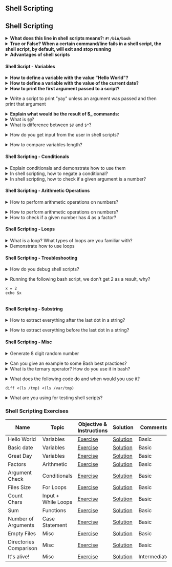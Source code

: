 ## Shell Scripting

## Shell Scripting

<details>
<summary><b>What does this line in shell scripts means?: <code>#!/bin/bash</code></summary><br></b>

`#!/bin/bash`

/bin/bash is the most common shell used as default shell for user login of the linux system. The shell’s name is an acronym for Bourne-again shell. Bash can execute the vast majority of scripts and thus is widely used because it has more features, is well developed and better syntax.

</details>


<details>
<summary><b>True or False? When a certain command/line fails in a shell script, the shell script, by default, will exit and stop running</summary><br></b>

Depends on the language and settings used.
In case of a bash script even after a command fails, it will continue to execute next line(s). 
Let's see an example, create a simple `hello.sh` script.
We have a statement that‘s guaranteed to fail.
```bash
#!/bin/bash
echo hello
cat non-existing-file
echo world
```
If executed, this script will produce an output. Execution doesn't stop, but "world" is still outputted −
```bash
$ ./hello.sh
hello
cat: non-existing-file: No such file or directory
world
```
We also got a 0 exit code for our script which indicates everything went well.
```bash
$ echo $?
0
```
If we want to make a shell script exit whenever any command within the script fails, you can use the set -e option. This option tells the shell to exit immediately if any command within the script exits with a non-zero status.

Unfortunately, this solution won't help if your script contains piped statements. If we want to run multiple commands without failing if any one fails, let's add -o pipefail to the first command. `set -eo pipefail`
</details>

<details>
<summary><b>Advantages of shell scripts</b></summary><br>

  * Shell scripting is meant to be simple and efficient. 

  * It uses the same syntax in the script as it would on the shell command line, removing any interpretation issues.
  * Writing code for a shell script is also faster and requires less of learning curve than other programming languages.
  * The module we need doesn't exist (perhaps a weak point because most CM technologies allow to use what is known as "shell" module)
  * We are delivering the scripts to customers who don't have access to the public network and don't necessarily have Ansible installed on their systems.
</details>

#### Shell Script - Variables

<details>
<summary><b>How to define a variable with the value "Hello World"?</b></summary><br>

`HW="Hello World`
</details>

<details>
<summary><b>How to define a variable with the value of the current date?</b></summary><br>

`DATE=$(date)`
</details>

<details>
<summary><b>How to print the first argument passed to a script?</b></summary><br>

`echo $1`
</b></details>

<details>
<summary>Write a script to print "yay" unless an argument was passed and then print that argument</summary><br><b>

```
echo "${1:-yay}"
```
</b></details>


<details>
<summary><b>Explain what would be the result of $_ commands:</b></summary>


$_- The default parameter for a lot of functions.
$.- Holds the current record or line number of the file handle that was last read. It is read-only and will be reset to 0 when the file handle is closed.
$/- Holds the input record separator. The record separator is usually the newline character. However, if $/ is set to an empty string, two or more newlines in the input file will be treated as one.
$,- The output separator for the print() function. Nor-mally, this variable is an empty string. However, setting $, to a newline might be useful if you need to print each element in the parameter list on a separate line.
$\-- Added as an invisible last element to the parameters passed to the print() function. Normally, an empty string, but if you want to add a newline or some other suffix to everything that is printed, you can assign the suffix to $.
$#-- The default format for printed numbers. Normally, it's set to %.20g, but you can use the format specifiers covered in the section "Example: Printing Revisited" in Chapter 9to specify your own default format.
$%-- Holds the current page number for the default file handle. If you use select() to change the default file handle, $% will change to reflect the page number of the newly selected file handle.
$=-- Holds the current page length for the default file handle. Changing the default file handle will change $= to reflect the page length of the new file handle.
$- -- Holds the number of lines left to print for the default file handle. Changing the default file handle will change $- to reflect the number of lines left to print for the new file handle.
$~-- Holds the name of the default line format for the default file handle. Normally, it is equal to the file handle's name.
$^-- Holds the name of the default heading format for the default file handle. Normally, it is equal to the file handle's name with _TOP appended to it.
$|-- If nonzero, will flush the output buffer after every write() or print() function. Normally, it is set to 0.
$$-- This UNIX-based variable holds the process number of the process running the Perl interpreter.
$?-- Holds the status of the last pipe close, back-quote string, or system() function.
$&-- Holds the string that was matched by the last successful pattern match.
$`- Holds the string that preceded whatever was matched by the last successful pattern match.
$'-- Holds the string that followed whatever was matched by the last successful pattern match.
$+-- Holds the string matched by the last bracket in the last successful pattern match. For example, the statement /Fieldname: (.*)|Fldname: (.*)/ && ($fName = $+); will find the name of a field even if you don't know which of the two possible spellings will be used.
$*-- Changes the interpretation of the ^ and $ pattern anchors. Setting $* to 1 is the same as using the /m option with the regular expression matching and substitution operators. Normally, $* is equal to 0.
$0-- Holds the name of the file containing the Perl script being executed.
$<number>-- This group of variables ($1, $2, $3, and so on) holds the regular expression pattern memory. Each set of parentheses in a pattern stores the string that match the components surrounded by the parentheses into one of the $<number> variables.
$[-- Holds the base array index. Normally, it's set to 0. Most Perl authors recommend against changing it without a very good reason.
$]-- Holds a string that identifies which version of Perl you are using. When used in a numeric context, it will be equal to the version number plus the patch level divided by 1000.
$"-- This is the separator used between list elements when an array variable is interpolated into a double-quoted string. Normally, its value is a space character.
$;-- Holds the subscript separator for multidimensional array emulation. Its use is beyond the scope of this book.
$!-- When used in a numeric context, holds the current value of errno. If used in a string context, will hold the error string associated with errno.
$@-- Holds the syntax error message, if any, from the last eval() function call.
$<- This UNIX-based variable holds the read uid of the current process.
$>-- This UNIX-based variable holds the effective uid of the current process.
$)-- This UNIX-based variable holds the read gid of the current process. If the process belongs to multiple groups, then $) will hold a string consisting of the group names separated by spaces.
$:-- Holds a string that consists of the characters that can be used to end a word when word-wrapping is performed by the ^ report formatting character. Normally, the string consists of the space, newline, and dash characters.
$^D-- Holds the current value of the debugging flags. For more information.
$^F-- Holds the value of the maximum system file description. Normally, it's set to 2. The use of this variable is beyond the scope of this book.
$^I-- Holds the file extension used to create a backup file for the in-place editing specified by the -i command line option. For example, it could be equal to ".bak."
$^L-- Holds the string used to eject a page for report printing.
$^P- This variable is an internal flag that the debugger clears so it will not debug itself.
$^T-- Holds the time, in seconds, at which the script begins running.
$^W-- Holds the current value of the -w command line option.
$^X-- Holds the full pathname of the Perl interpreter being used to run the current script.
</details>

<details>
<summary>What is <code>$@</code>?</summary><br><b>
</b></details>

<details>
<summary>What is difference between <code>$@</code> and <code>$*</code>?</summary><br><b>

`$@` is an array of all the arguments passed to the script
`$*` is a single string of all the arguments passed to the script
</b></details>

<details>
<summary>How do you get input from the user in shell scripts?</summary><br><b>

Using the keyword <code>read</code> so for example <code>read x</code> will wait for user input and will store it in the variable x.
</b></details>

<details>
<summary>How to compare variables length?</summary><br><b>

```
if [ ${#1} -ne ${#2} ]; then
    ...
```
</b></details>

#### Shell Scripting - Conditionals

<details>
<summary>Explain conditionals and demonstrate how to use them</summary><br><b>
</b></details>

<details>
<summary>In shell scripting, how to negate a conditional?</summary><br><b>
</b></details>

<details>
<summary>In shell scripting, how to check if a given argument is a number?</summary><br><b>

```
regex='^[0-9]+$'
if [[ ${var//*.} =~ $regex ]]; then
...
```
</b></details>

#### Shell Scripting - Arithmetic Operations

<details>
<summary>How to perform arithmetic operations on numbers?</summary><br><b>

One way: `$(( 1 + 2 ))`
Another way: `expr 1 + 2`
</b></details>

<details>
<summary>How to perform arithmetic operations on numbers?</summary><br><b>
</b></details>

<details>
<summary>How to check if a given number has 4 as a factor?</summary><br><b>

`if [ $(($1 % 4)) -eq 0 ]; then`
</b></details>

#### Shell Scripting - Loops

<details>
<summary>What is a loop? What types of loops are you familiar with?</summary><br><b>
</b></details>

<details>
<summary>Demonstrate how to use loops</summary><br><b>
</b></details>

#### Shell Scripting - Troubleshooting

<details>
<summary>How do you debug shell scripts?</summary><br><b>

Answer depends on the language you are using for writing your scripts. If Bash is used for example then:

  * Adding -x to the script I'm running in Bash
  * Old good way of adding echo statements

If Python, then using pdb is very useful.
</b></details>

<details>
<summary>Running the following bash script, we don't get 2 as a result, why?

```
x = 2
echo $x
```
</summary><br><b>

Should be `x=2`
</b></details>

#### Shell Scripting - Substring

<details>
<summary>How to extract everything after the last dot in a string?</summary><br><b>

`${var//*.}`
</b></details>

<details>
<summary>How to extract everything before the last dot in a string?</summary><br><b>

${var%.*}
</b></details>

#### Shell Scripting - Misc

<details>
<summary>Generate 8 digit random number</summary><br><b>

shuf -i 9999999-99999999 -n 1
</b></details>

<details>
<summary>Can you give an example to some Bash best practices?</summary><br><b>
</b></details>

<details>
<summary>What is the ternary operator? How do you use it in bash?</summary><br><b>

A short way of using if/else. An example:

[[ $a = 1 ]] && b="yes, equal" || b="nope"
</b></details>

<details>
<summary>What does the following code do and when would you use it?

<code>diff <(ls /tmp) <(ls /var/tmp)</code>

</summary><br>
It is called 'process substitution'. It provides a way to pass the output of a command to another command when using a pipe <code>|</code> is not possible. It can be used when a command does not support <code>STDIN</code> or you need the output of multiple commands.
https://superuser.com/a/1060002/167769
</details>

<details>
<summary>What are you using for testing shell scripts?</summary><br><b>

bats
</b></details>

### Shell Scripting Exercises

|Name|Topic|Objective & Instructions|Solution|Comments|
|--------|--------|------|----|----|
|Hello World|Variables|[Exercise](hello_world.md)|[Solution](solutions/hello_world.md) | Basic
|Basic date|Variables|[Exercise](basic_date.md)|[Solution](solutions/basic_date.md) | Basic
|Great Day|Variables|[Exercise](great_day.md)|[Solution](solutions/great_day.md) | Basic
|Factors|Arithmetic|[Exercise](factors.md)|[Solution](solutions/factors.md) | Basic
|Argument Check|Conditionals|[Exercise](argument_check.md)|[Solution](solutions/argument_check.md) | Basic
|Files Size|For Loops|[Exercise](files_size.md)|[Solution](solutions/files_size.md) | Basic
|Count Chars|Input + While Loops|[Exercise](count_chars.md)|[Solution](solutions/count_chars.md) | Basic
|Sum|Functions|[Exercise](sum.md)|[Solution](solutions/sum.md) | Basic
|Number of Arguments|Case Statement|[Exercise](num_of_args.md)|[Solution](solutions/num_of_args.md) | Basic
|Empty Files|Misc|[Exercise](empty_files.md)|[Solution](solutions/empty_files.md) | Basic
|Directories Comparison|Misc|[Exercise](directories_comparison.md)|[Solution](solutions/directories_comparison.md) | Basic
|It's alive!|Misc|[Exercise](host_status.md)|[Solution](solutions/host_status.md) | Intermediate
